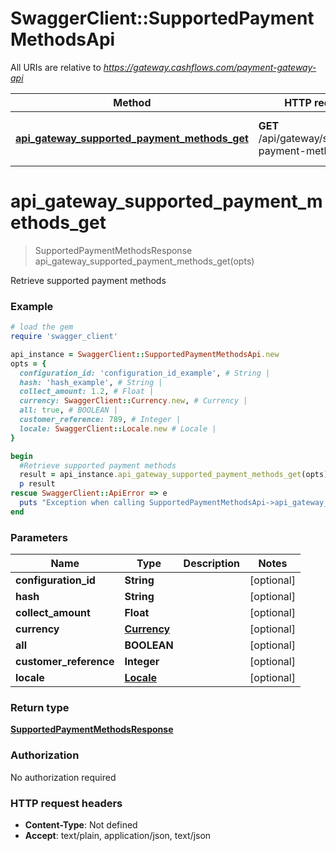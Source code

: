 # SwaggerClient::SupportedPaymentMethodsApi

All URIs are relative to *https://gateway.cashflows.com/payment-gateway-api*

Method | HTTP request | Description
------------- | ------------- | -------------
[**api_gateway_supported_payment_methods_get**](SupportedPaymentMethodsApi.md#api_gateway_supported_payment_methods_get) | **GET** /api/gateway/supported-payment-methods | Retrieve supported payment methods

# **api_gateway_supported_payment_methods_get**
> SupportedPaymentMethodsResponse api_gateway_supported_payment_methods_get(opts)

Retrieve supported payment methods

### Example
```ruby
# load the gem
require 'swagger_client'

api_instance = SwaggerClient::SupportedPaymentMethodsApi.new
opts = { 
  configuration_id: 'configuration_id_example', # String | 
  hash: 'hash_example', # String | 
  collect_amount: 1.2, # Float | 
  currency: SwaggerClient::Currency.new, # Currency | 
  all: true, # BOOLEAN | 
  customer_reference: 789, # Integer | 
  locale: SwaggerClient::Locale.new # Locale | 
}

begin
  #Retrieve supported payment methods
  result = api_instance.api_gateway_supported_payment_methods_get(opts)
  p result
rescue SwaggerClient::ApiError => e
  puts "Exception when calling SupportedPaymentMethodsApi->api_gateway_supported_payment_methods_get: #{e}"
end
```

### Parameters

Name | Type | Description  | Notes
------------- | ------------- | ------------- | -------------
 **configuration_id** | **String**|  | [optional] 
 **hash** | **String**|  | [optional] 
 **collect_amount** | **Float**|  | [optional] 
 **currency** | [**Currency**](.md)|  | [optional] 
 **all** | **BOOLEAN**|  | [optional] 
 **customer_reference** | **Integer**|  | [optional] 
 **locale** | [**Locale**](.md)|  | [optional] 

### Return type

[**SupportedPaymentMethodsResponse**](SupportedPaymentMethodsResponse.md)

### Authorization

No authorization required

### HTTP request headers

 - **Content-Type**: Not defined
 - **Accept**: text/plain, application/json, text/json



